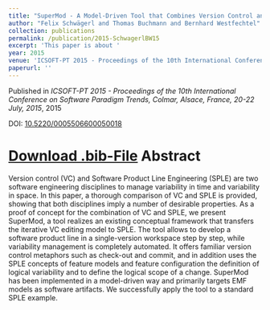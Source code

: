 ```yaml
---
title: "SuperMod - A Model-Driven Tool that Combines Version Control and Software Product Line Engineering"
author: "Felix Schwägerl and Thomas Buchmann and Bernhard Westfechtel"
collection: publications
permalink: /publication/2015-SchwagerlBW15
excerpt: 'This paper is about '
year: 2015
venue: 'ICSOFT-PT 2015 - Proceedings of the 10th International Conference on Software Paradigm Trends, Colmar, Alsace, France, 20-22 July, 2015'
paperurl: ''
---
```


Published in *ICSOFT-PT 2015 - Proceedings of the 10th International Conference on Software Paradigm Trends, Colmar, Alsace, France, 20-22 July, 2015*, 2015

DOI: [10.5220/0005506600050018](https://doi.org/10.5220/0005506600050018)

[Download .bib-File](http://tbuchmann.github.io/files/SchwagerlBW15.bib)
Abstract
=====

Version control (VC) and Software Product Line Engineering (SPLE) are two software engineering disciplines to manage variability in time and variability in space. In this paper, a thorough comparison of VC and SPLE is provided, showing that both disciplines imply a number of desirable properties. As a proof of concept for the combination of VC and SPLE, we present SuperMod, a tool realizes an existing conceptual framework that transfers the iterative VC editing model to SPLE. The tool allows to develop a software product line in a single-version workspace step by step, while variability management is completely automated. It offers familiar version control metaphors such as check-out and commit, and in addition uses the SPLE concepts of feature models and feature configuration the definition of logical variability and to define the logical scope of a change. SuperMod has been implemented in a model-driven way and primarily targets EMF models as software artifacts. We successfully apply the tool to a standard SPLE example.
